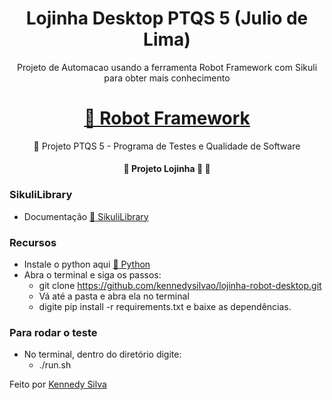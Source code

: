 <h1 align="center">Lojinha Desktop PTQS 5 (Julio de Lima)</h1>
<p align="center">Projeto de Automacao usando a ferramenta Robot Framework com Sikuli para obter mais conhecimento</p>
<h1 align="center">
    <a href="https://robotframework.org/">🔗 Robot Framework</a>
</h1>
<p align="center">🚀 Projeto PTQS 5 - Programa de Testes e Qualidade de Software </p>

<h4 align="center"> 
	🚧  Projeto Lojinha 🚀   🚧
</h4>

### SikuliLibrary
 - Documentação <a href="http://rainmanwy.github.io/robotframework-SikuliLibrary/doc/SikuliLibrary.html#library-documentation-top">🔗 SikuliLibrary</a>

### Recursos
 - Instale o python aqui <a href="https://www.python.org/">🔗 Python</a>
 - Abra o terminal e siga os passos:
    - git clone https://github.com/kennedysilvao/lojinha-robot-desktop.git
    - Vá até a pasta e abra ela no terminal
    - digite pip install -r requirements.txt e baixe as dependências.

### Para rodar o teste
 - No terminal, dentro do diretório digite:
 	- ./run.sh

<p>Feito por <a href="https://www.linkedin.com/in/kennedy-silva-de-oliveira-119154182/">Kennedy Silva</a></p>
